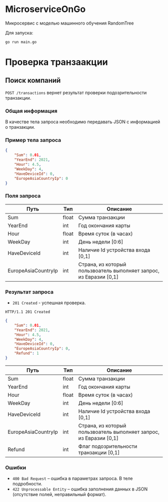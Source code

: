 # MicroserviceOnGo
Микросервис с моделью машинного обучения RandomTree

Для запуска:

```sh
go run main.go
```

# Проверка транзаакции

## Поиск компаний

`POST /transactions` вернет результат проверки подозрительности транзакции.

### Общая информация

В качестве тела запроса необходимо передавать JSON с информацией о транзакции.

### Пример тела запроса

```json
{
    "Sum": 0.01,
    "YearEnd": 2021,
    "Hour": 4.5,
    "WeekDay": 4,
    "HaveDeviceId": 0,
    "EuropeAsiaCountryIp": 0
}
```

### Поля запроса

Путь | Тип | Описание
---- | -------- | --------
Sum | float | Сумма транзакции
YearEnd | int  | Год окончания карты
Hour | float | Время суток (в часах)
WeekDay | int  | День недели [0:6]
HaveDeviceId | int | Наличие Id устройства входа [0,1]
EuropeAsiaCountryIp | int  | Страна, из который пользвоатель выполняет запрос, из Евразии [0,1]


### Результат запроса

* `201 Created` - успешная проверка.

```
HTTP/1.1 201 Created
```

```json
{
    "Sum": 0.01,
    "YearEnd": 2021,
    "Hour": 4.5,
    "WeekDay": 4,
    "HaveDeviceId": 0,
    "EuropeAsiaCountryIp": 0,
    "Refund": 1
}
```

Путь | Тип | Описание
---- | -------- | --------
Sum | float | Сумма транзакции
YearEnd | int  | Год окончания карты
Hour | float | Время суток (в часах)
WeekDay | int  | День недели [0:6]
HaveDeviceId | int | Наличие Id устройства входа [0,1]
EuropeAsiaCountryIp | int  | Страна, из который пользвоатель выполняет запрос, из Евразии [0,1]
Refund | int | Флаг подозрительности транзакции [0,1]

### Ошибки

* `400 Bad Request` – ошибка в параметрах запроса. В теле подробности.
* `422 Unprocessable Entity` – ошибка заполнения данных в JSON (отсутствие полей, неправильный формат).